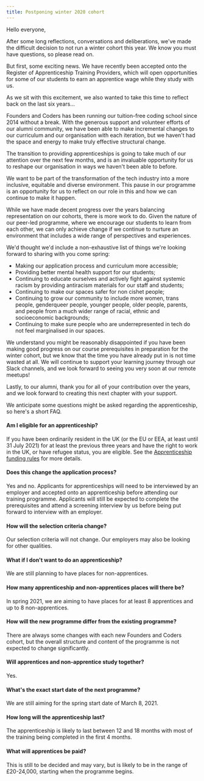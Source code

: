 ```yaml
---
title: Postponing winter 2020 cohort
---
```


Hello everyone, 

After some long reflections, conversations and deliberations, we've made the difficult decision to not run a winter cohort this year. We know you must have questions, so please read on. 

But first, some exciting news. We have recently been accepted onto the Register of Apprenticeship Training Providers, which will open opportunities for some of our students to earn an apprentice wage while they study with us. 

As we sit with this excitement, we also wanted to take this time to reflect back on the last six years...

Founders and Coders has been running our tuition-free coding school since 2014 without a break. With the generous support and volunteer efforts of our alumni community, we have been able to make incremental changes to our curriculum and our organisation with each iteration, but we haven't had the space and energy to make truly effective structural change. 

The transition to providing apprenticeships is going to take much of our attention over the next few months, and is an invaluable opportunity for us to reshape our organisation in ways we haven't been able to before. 

We want to be part of the transformation of the tech industry into a more inclusive, equitable and diverse environment. This pause in our programme is an opportunity for us to reflect on our role in this and how we can continue to make it happen.

While we have made decent progress over the years balancing representation on our cohorts, there is more work to do. Given the nature of our peer-led programme, where we encourage our students to learn from each other, we can only achieve change if we continue to nurture an environment that includes a wide range of perspectives and experiences. 

We'd thought we'd include a non-exhaustive list of things we're looking forward to sharing with you come spring: 

- Making our application process and curriculum more accessible;
- Providing better mental health support for our students;
- Continuing to educate ourselves and actively fight against systemic racism by providing antiracism materials for our staff and students;
- Continuing to make our spaces safer for non cishet people;
- Continuing to grow our community to include more women, trans people, genderqueer people, younger people, older people, parents, and people from a much wider range of racial, ethnic and socioeconomic backgrounds;
- Continuing to make sure people who are underrepresented in tech do not feel marginalised in our spaces.

We understand you might be reasonably disappointed if you have been making good progress on our course prerequisites in preparation for the winter cohort, but we know that the time you have already put in is not time wasted at all. We will continue to support your learning journey through our Slack channels, and we look forward to seeing you very soon at our remote meetups!

Lastly, to our alumni, thank you for all of your contribution over the years, and we look forward to creating this next chapter with your support.

We anticipate some questions might be asked regarding the apprenticeship, so here's a short FAQ.

#### Am I eligible for an apprenticeship?

If you have been ordinarily resident in the UK (or the EU or EEA, at least until 31 July 2021) for at least the previous three years and have the right to work in the UK, or have refugee status, you are eligible.  See the [Apprenticeship funding rules](https://www.gov.uk/guidance/apprenticeship-funding-rules-for-employer-providers/annex-a-eligibility-criteria-who-we-fund) for more details.

#### Does this change the application process?

Yes and no. Applicants for apprenticeships will need to be interviewed by an employer and accepted onto an apprenticeship before attending our training programme. Applicants will still be expected to complete the prerequisites and attend a screening interview by us before being put forward to interview with an employer. 

#### How will the selection criteria change?

Our selection criteria will not change. Our employers may also be looking for other qualities.

#### What if I don't want to do an apprenticeship?

We are still planning to have places for non-apprentices.

#### How many apprenticeship and non-apprentices places will there be?

In spring 2021, we are aiming to have places for at least 8 apprentices and up to 8 non-apprentices.

#### How will the new programme differ from the existing programme?

There are always some changes with each new Founders and Coders cohort, but the overall structure and content of the programme is not expected to change significantly.

#### Will apprentices and non-apprentice study together?

Yes.

#### What's the exact start date of the next programme?

We are still aiming for the spring start date of March 8, 2021.

#### How long will the apprenticeship last?

The apprenticeship is likely to last between 12 and 18 months with most of the training being completed in the first 4 months. 

#### What will apprentices be paid?

This is still to be decided and may vary, but is likely to be in the range of £20-24,000, starting when the programme begins. 